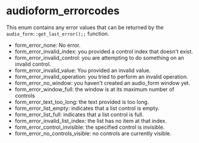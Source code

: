 # audioform_errorcodes
This enum contains any error values that can be returned by the `audio_form::get_last_error();;` function.

* form_error_none: No error.
* form_error_invalid_index: you provided a control index that doesn't exist.
* form_error_invalid_control: you are attempting to do something on an invalid control.
* form_error_invalid_value: You provided an invalid value.
* form_error_invalid_operation: you tried to perform an invalid operation.
* form_error_no_window: you haven't created an audio_form window yet.
* form_error_window_full: the window is at its maximum number of controls
* form_error_text_too_long: the text provided is too long.
* form_error_list_empty: indicates that a list control is empty.
* form_error_list_full: indicates that a list control is full.
* form_error_invalid_list_index: the list has no item at that index.
* form_error_control_invisible: the specified control is invisible.
* form_error_no_controls_visible: no controls are currently visible.
